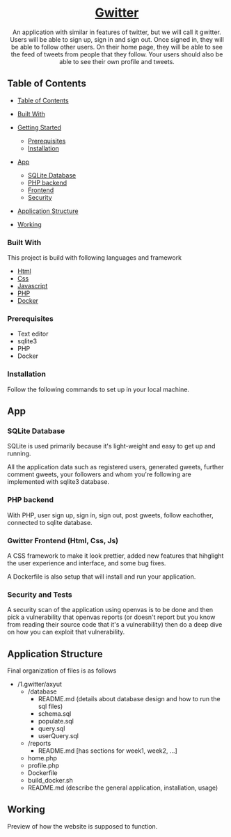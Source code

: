 <h1 align="center"><a href="https://github.com/axyut/2023-summer/">Gwitter</a></h1>

   <p align="center" id="about-the-project">
    An application with similar in features of twitter,
but we will call it gwitter. Users will be able to sign up, sign in and sign out.
Once signed in, they will be able to follow other users.
On their home page, they will be able to see the feed
of tweets from people that they follow.
Your users should also be able to see their own profile
and tweets.
</p>

## Table of Contents

- [Table of Contents](#table-of-contents)
- [Built With](#built-with)
- [Getting Started](#getting-started)
  - [Prerequisites](#prerequisites)
  - [Installation](#installation)
- [App](#app)
  - [SQLite Database](#sqlite-database)
  - [PHP backend](#php-backend)
  - [Frontend](#gwitter-frontend-html-css-js)
  - [Security](#security-and-tests)
- [Application Structure](#application-structure)

- [Working](#working)

<!-- ABOUT THE PROJECT -->

### Built With

This project is build with following languages and framework

- [Html](https://html.com)
- [Css](https://developer.mozilla.org/en-US/docs/Web/CSS)
- [Javascript](https://www.javascript.com/)
- [PHP](https://www.php.net/)
- [Docker](https://www.docker.com/)

### Prerequisites

- Text editor
- sqlite3
- PHP
- Docker

### Installation

Follow the following commands to set up in your local machine.

## App

### SQLite Database

SQLite is used primarily because
it's light-weight and easy to get up and running.

All the application data such as registered users, generated gweets, further comment gweets, your followers and whom you're following are implemented with sqlite3 database.

### PHP backend

With PHP, user sign up, sign in, sign out, post gweets, follow eachother, connected to sqlite database.

### Gwitter Frontend (Html, Css, Js)

A CSS framework to make it look prettier, added new features that hihglight the user experience and interface, and some bug fixes.

A Dockerfile is also setup that will install and run your application.

### Security and Tests

A security scan of the application using openvas is to be done and then pick a vulnerability that openvas reports (or doesn't report but you know from reading their source code that it's a vulnerability)
then do a deep dive on how you can exploit that vulnerability.

## Application Structure

Final organization of files is as follows

- /1.gwitter/axyut
  - /database
    - README.md (details about database design and how to run the sql files)
    - schema.sql
    - populate.sql
    - query.sql
    - userQuery.sql
  - /reports
    - README.md [has sections for week1, week2, ...]
  - home.php
  - profile.php
  - Dockerfile
  - build_docker.sh
  - README.md (describe the general application, installation, usage)

## Working

Preview of how the website is supposed to function.

